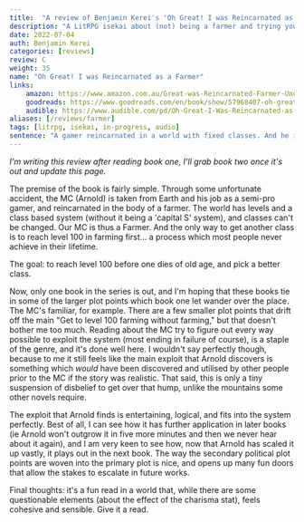 ```yaml
---
title:  "A review of Benjamin Kerei's 'Oh Great! I was Reincarnated as a Farmer'"
description: "A LitRPG isekai about (not) being a farmer and trying your hardest to game the system instead."
date: 2022-07-04
auth: Benjamin Kerei
categories: [reviews]
review: C
weight: 35
name: "Oh Great! I was Reincarnated as a Farmer"
links:
    amazon: https://www.amazon.com.au/Great-was-Reincarnated-Farmer-Unorthodox-ebook/dp/B094CSB51K
    goodreads: https://www.goodreads.com/en/book/show/57968407-oh-great-i-was-reincarnated-as-a-farmer
    audible: https://www.audible.com/pd/Oh-Great-I-Was-Reincarnated-as-a-Farmer-Audiobook/B09CRFXXW6
aliases: [/reviews/farmer]
tags: [litrpg, isekai, in-progress, audio]
sentence: "A gamer reincarnated in a world with fixed classes. And he is a farmer."
---
```


*I'm writing this review after reading book one, I'll grab book two once it's out and update this page.*

The premise of the book is fairly simple. Through some unfortunate accident, the MC (Arnold) is taken from Earth and his job as a semi-pro gamer, and reincarnated in the body of a farmer. The world has levels and a class based system (without it being a 'capital S' system), and classes can't be changed. Our MC is thus a Farmer. And the only way to get another class is to reach level 100 in farming first... a process which most people never achieve in their lifetime.

The goal: to reach level 100 before one dies of old age, and pick a better class.

Now, only one book in the series is out, and I'm hoping that these books tie in some of the larger plot points which book one let wander over the place. The MC's familiar, for example. There are a few smaller plot points that drift off the main "Get to level 100 farming without farming," but that doesn't bother me too much. Reading about the MC try to figure out every way possible to exploit the system (most ending in failure of course), is a staple of the genre, and it's done well here. I wouldn't say perfectly though, because to me it still feels like the main exploit that Arnold discovers is something which *would* have been discovered and utilised by other people prior to the MC if the story was realistic. That said, this is only a tiny suspension of disbelief to get over that hump, unlike the mountains some other novels require.

The exploit that Arnold finds is entertaining, logical, and fits into the system perfectly. Best of all, I can see how it has further application in later books (ie Arnold won't outgrow it in five more minutes and then we never hear about it again), and I am very keen to see how, now that Arnold has scaled it up vastly, it plays out in the next book. The way the secondary political plot points are woven into the primary plot is nice, and opens up many fun doors that allow the stakes to escalate in future works.

Final thoughts: it's a fun read in a world that, while there are some questionable elements (about the effect of the charisma stat), feels cohesive and sensible. Give it a read.